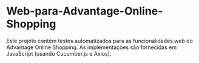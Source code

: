 # Web-para-Advantage-Online-Shopping
Este projeto contém testes automatizados para as funcionalidades web do Advantage Online Shopping. As implementações são fornecidas em JavaScript (usando Cucumber.js e Axios).
